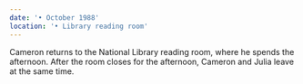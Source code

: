 ```yaml
---
date: '• October 1988'
location: '• Library reading room'
---
```


Cameron returns to the National Library reading room, where he spends
the afternoon. After the room closes for the afternoon, Cameron and
Julia leave at the same time.
